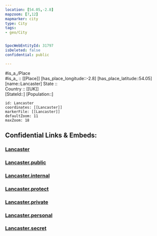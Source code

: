 ```yaml
---
location: [54.05,-2.8] 
mapzoom: [7,12] 
mapmarker: city 
type: City
tags:
- geo/City


SpocWebEntityId: 31797
isDeleted: false
confidential: public

---
```

#is_a_/Place  
#is_a_ :: [[Place]] 
[has_place_longitude::-2.8] 
[has_place_latitude::54.05] 
[name::Lancaster] 
State ::  
Country :: [[UK]]  
[StateId::] 
[Population::] 



```leaflet
id: Lancaster
coordinates: [[Lancaster]] 
markerFile: [[Lancaster]] 
defaultZoom: 11 
maxZoom: 18
```


## Confidential Links & Embeds: 

### [Lancaster](/_Standards/Earth/Continent/Europe/Europe~North/UK/England/Regions~England/North_West_England/Lancashire/cities~Lancashire/Lancaster/cities~Lancaster/Lancaster.md) 

### [Lancaster.public](/_public/Earth/Continent/Europe/Europe~North/UK/England/Regions~England/North_West_England/Lancashire/cities~Lancashire/Lancaster/cities~Lancaster/Lancaster.public.md) 

### [Lancaster.internal](/_internal/Earth/Continent/Europe/Europe~North/UK/England/Regions~England/North_West_England/Lancashire/cities~Lancashire/Lancaster/cities~Lancaster/Lancaster.internal.md) 

### [Lancaster.protect](/_protect/Earth/Continent/Europe/Europe~North/UK/England/Regions~England/North_West_England/Lancashire/cities~Lancashire/Lancaster/cities~Lancaster/Lancaster.protect.md) 

### [Lancaster.private](/_private/Earth/Continent/Europe/Europe~North/UK/England/Regions~England/North_West_England/Lancashire/cities~Lancashire/Lancaster/cities~Lancaster/Lancaster.private.md) 

### [Lancaster.personal](/_personal/Earth/Continent/Europe/Europe~North/UK/England/Regions~England/North_West_England/Lancashire/cities~Lancashire/Lancaster/cities~Lancaster/Lancaster.personal.md) 

### [Lancaster.secret](/_secret/Earth/Continent/Europe/Europe~North/UK/England/Regions~England/North_West_England/Lancashire/cities~Lancashire/Lancaster/cities~Lancaster/Lancaster.secret.md)


